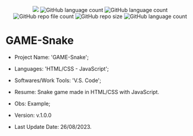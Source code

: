 <p align="center">
  <img src="http://img.shields.io/static/v1?label=STATUS&message=Concluded&color=blue&style=flat"/>
  <img alt="GitHub language count" src="https://img.shields.io/github/languages/count/Rafa-KozAnd/GAME-Snake">
  <img alt="GitHub language count" src="https://img.shields.io/github/languages/top/Rafa-KozAnd/GAME-Snake">
  <img alt="GitHub repo file count" src="https://img.shields.io/github/directory-file-count/Rafa-KozAnd/GAME-Snake">
  <img alt="GitHub repo size" src="https://img.shields.io/github/repo-size/Rafa-KozAnd/GAME-Snake">
  <img alt="GitHub language count" src="https://img.shields.io/github/license/Rafa-KozAnd/GAME-Snake">
</p>

# GAME-Snake

- Project Name: 'GAME-Snake';
- Languages: 'HTML/CSS - JavaScript';
- Softwares/Work Tools: 'V.S. Code';
- Resume: Snake game made in HTML/CSS with JavaScript.
- Obs: Example;
- Version: v.1.0.0

- Last Update Date: 26/08/2023.
